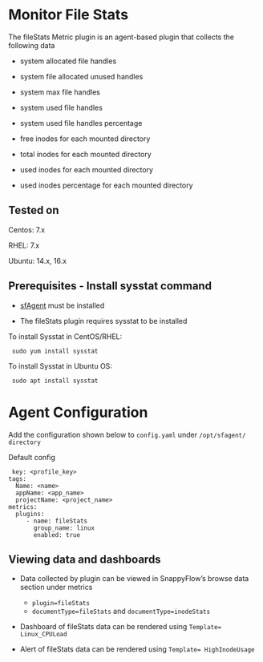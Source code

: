 # Monitor File Stats

The fileStats Metric plugin is an agent-based plugin that collects the following data

- system allocated file handles

- system file allocated unused handles

- system max file handles

- system used file handles

- system used file handles percentage

- free inodes for each mounted directory

- total inodes for each mounted directory

- used inodes for each mounted directory

- used inodes percentage for each mounted directory

  

## Tested on[​](/docs/selfhosted-lite/Integrations/os/linux/cpuloadstats_plugin#tested-on "Direct link to heading")

Centos: 7.x

RHEL: 7.x

Ubuntu: 14.x, 16.x

## Prerequisites - Install sysstat command

- [sfAgent](/docs/selfhosted-lite/Quick_Start/getting_started#sfagent) must be installed

- The fileStats plugin requires sysstat to be installed

To install Sysstat in CentOS/RHEL:

     sudo yum install sysstat

To install Sysstat in Ubuntu OS:

     sudo apt install sysstat

# Agent Configuration

Add the configuration shown below to `config.yaml` under `/opt/sfagent/ directory`

Default config

     key: <profile_key> 
    tags: 
      Name: <name> 
      appName: <app_name> 
      projectName: <project_name> 
    metrics: 
      plugins: 
         - name: fileStats
           group_name: linux
           enabled: true

## Viewing data and dashboards

- Data collected by plugin can be viewed in SnappyFlow’s browse data section under metrics
  
  - `plugin=fileStats`
  - `documentType=fileStats` and `documentType=inodeStats`

- Dashboard of fileStats data can be rendered using `Template= Linux_CPULoad` 
  
- Alert of fileStats data can be rendered using  `Template= HighInodeUsage` 
